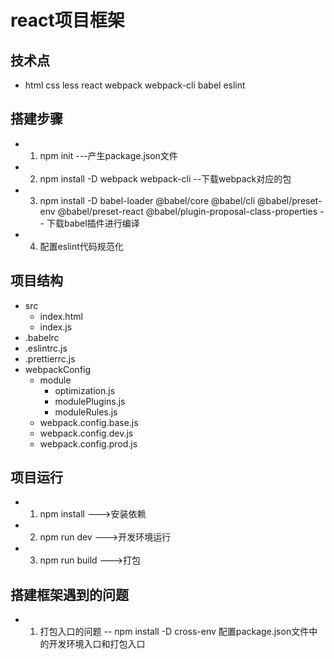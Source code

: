 # react项目框架
## 技术点
- html css less react  webpack webpack-cli  babel  eslint  

## 搭建步骤
 - 1. npm init  ---产生package.json文件
 - 2. npm install -D webpack webpack-cli --下载webpack对应的包
 - 3. npm install -D babel-loader @babel/core @babel/cli @babel/preset-env @babel/preset-react @babel/plugin-proposal-class-properties  -- 下载babel插件进行编译
 - 4. 配置eslint代码规范化


## 项目结构
- src
  - index.html
  - index.js
- .babelrc
- .eslintrc.js
- .prettierrc.js
- webpackConfig
  - module
    - optimization.js
    - modulePlugins.js
    - moduleRules.js
  - webpack.config.base.js
  - webpack.config.dev.js
  - webpack.config.prod.js

## 项目运行
- 1. npm install --->安装依赖
- 2. npm run dev --->开发环境运行
- 3. npm run build --->打包

## 搭建框架遇到的问题
   - 1. 打包入口的问题 --  npm install -D cross-env 配置package.json文件中的开发环境入口和打包入口